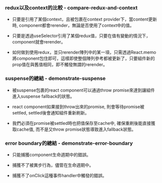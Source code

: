 ### redux以及context的比較 - compare-redux-and-context

- 只要是引用了某個context，且被包裹在context provider下，當content更新時, component都會rerender，無論是否使用了context中的值。

- 只要是透過useSelector引用了某個redux值，只要在值有變動的情況下，component就會rerender。

- 如何做到使用redux，並只rerender陣列中的某一項，只需透過React.memo將component包住即可，這樣即使整個陣列參考都被更新了，只要組件新的prop值在與舊值相同，即不觸發無謂的rerender。

### suspense的總結 - demonstrate-suspense

- 被suspense包裹的react component可以通過throw promise來達到讓組件進入suspense fallback的狀態。

- react component如果接到throw出來的promise, 則會等待promise被settled, settled後會通知組件重新刷新。

- 我們必須在promise被settled時也把值保存至cache中, 確保重刷後能直接獲取cache值, 而不是又throw promise狀態導致進入fallback狀態。

### error boundary的總結 - demonstrate-error-boundary

- 只能捕獲component生命週期中的錯誤。

- 捕獲不了被異步行為，儘管在生命週期中。

- 捕獲不了onClick這種事件handler中觸發的錯誤。